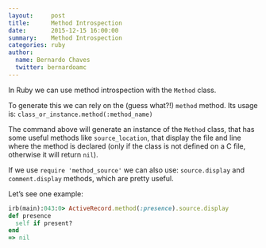 ```yaml
---
layout:     post
title:      Method Introspection
date:       2015-12-15 16:00:00
summary:    Method Introspection
categories: ruby
author:
  name: Bernardo Chaves
  twitter: bernardoamc
---
```


In Ruby we can use method introspection with the `Method` class.

To generate this we can rely on the (guess what?!) `method` method. Its usage is:
`class_or_instance.method(:method_name)`

The command above will generate an instance of the `Method` class, that has some useful methods like
`source_location`, that display the file and line where the method is declared (only if the class is
not defined on a C file, otherwise it will return `nil`).

If we use `require 'method_source'` we can also use: `source.display` and `comment.display` methods,
which are pretty useful.

Let’s see one example:

```ruby
irb(main):043:0> ActiveRecord.method(:presence).source.display
def presence
  self if present?
end
=> nil
```

